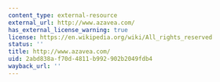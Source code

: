 ```yaml
---
content_type: external-resource
external_url: http://www.azavea.com/
has_external_license_warning: true
license: https://en.wikipedia.org/wiki/All_rights_reserved
status: ''
title: http://www.azavea.com/
uid: 2abd838a-f70d-4811-b992-902b2049fdb4
wayback_url: ''
---
```

